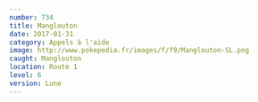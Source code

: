 ```yaml
---
number: 734
title: Manglouton
date: 2017-01-31
category: Appels à l'aide
image: http://www.pokepedia.fr/images/f/f9/Manglouton-SL.png
caught: Manglouton
location: Route 1
level: 6
version: Lune
---
```

